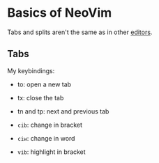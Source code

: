 # Basics of NeoVim

Tabs and splits aren't the same as in other [editors](https://github.com/LazyVim/LazyVim/discussions/932).

## Tabs

My keybindings:
- <l>to: open a new tab
- <l>tx: close the tab
- <l>tn and tp: next and previous tab

- `cib`: change in bracket
- `ciw`: change in word
- `vib`: highlight in bracket

